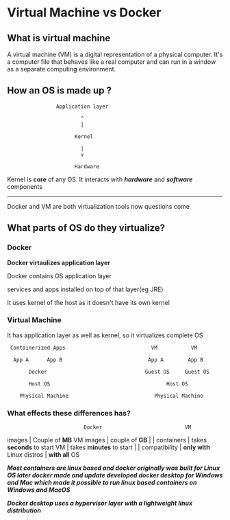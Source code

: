 # Virtual Machine vs Docker

## What is virtual machine

A virtual machine (VM) is a digital representation of a physical computer. It's a computer file that behaves like a real computer and can run in a window as a separate computing environment.


## How an OS is made up ?

                    Application layer

                            ^
                            |

                          Kernel

                            |
                            v

                          Hardware


Kernel is **core** of any OS. It interacts with ***hardware*** and ***software*** components

----------------------------------------------------------------------------------

Docker and VM are both virtualization tools now questions come 

## What parts of OS do they virtualize?

### Docker
**Docker virtaulizes application layer**

Docker contains OS application layer

services and apps installed on top of that layer(eg JRE)

It uses kernel of the host as it doesn't have its own kernel


### Virtual Machine

It has application layer as well as kernel, so it virtualizes complete OS


     Containerized Apps                            VM           VM

      App A      App B                            App A        App B          

           Docker                                Guest OS     Guest OS

           Host OS                                      Host OS

        Physical Machine                            Physical Machine


### What effects these differences has?

                             Docker                           VM

  images        |  Couple of **MB**  VM images      |   couple of **GB**
                |                                   |
  containers    |  takes **seconds** to start  VM   |   takes **minutes** to start
                |                                   |
  compatibility |  **only with** Linux distros      |   **with all** OS


***Most containers are linux based and docker originally was built for Linux OS later docker made and update developed docker desktop for Windows and Mac which made it possible to run linux based containers on Windows and MacOS***

***Docker desktop uses a hypervisor layer with a lightweight linux distribution***

